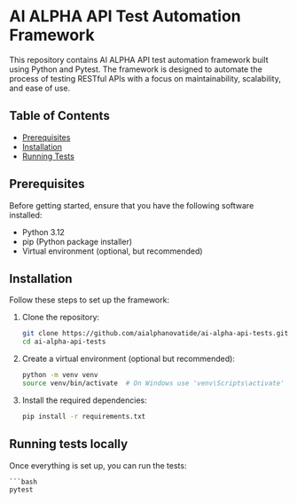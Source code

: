 # AI ALPHA API Test Automation Framework

This repository contains AI ALPHA API test automation framework built using Python and Pytest. The framework is designed to automate the process of testing RESTful APIs with a focus on maintainability, scalability, and ease of use.

## Table of Contents
- [Prerequisites](#prerequisites)
- [Installation](#installation)
- [Running Tests](#running-tests-locally)

## Prerequisites

Before getting started, ensure that you have the following software installed:

- Python 3.12
- pip (Python package installer)
- Virtual environment (optional, but recommended)

## Installation

Follow these steps to set up the framework:

1. Clone the repository:

    ```bash
    git clone https://github.com/aialphanovatide/ai-alpha-api-tests.git
    cd ai-alpha-api-tests

2. Create a virtual environment (optional but recommended):

    ```bash
    python -m venv venv
    source venv/bin/activate  # On Windows use 'venv\Scripts\activate'

3. Install the required dependencies:

    ```bash
    pip install -r requirements.txt


## Running tests locally

Once everything is set up, you can run the tests:

    ```bash
    pytest


